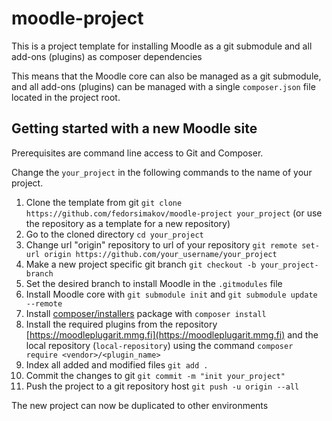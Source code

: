 # moodle-project
This is a project template for installing Moodle as a git submodule and all add-ons (plugins) as composer dependencies

This means that the Moodle core can also be managed as a git submodule, and all add-ons (plugins) can be managed with a single `composer.json` file located in the project root.

## Getting started with a new Moodle site
Prerequisites are command line access to Git and Composer.

Change the `your_project` in the following commands to the name of your project.
1. Clone the template from git `git clone https://github.com/fedorsimakov/moodle-project your_project` (or use the repository as a template for a new repository)
2. Go to the cloned directory `cd your_project`
3. Change url "origin" repository to url of your repository `git remote set-url origin https://github.com/your_username/your_project`
4. Make a new project specific git branch `git checkout -b your_project-branch`
5. Set the desired branch to install Moodle in the `.gitmodules` file
6. Install Moodle core with `git submodule init` and `git submodule update --remote`
7. Install [composer/installers](https://packagist.org/packages/composer/installers) package with `composer install`
8. Install the required plugins from the repository [https://moodleplugarit.mmg.fi](https://moodleplugarit.mmg.fi) and the local repository (`local-repository`) using the command `composer require <vendor>/<plugin_name>`
9. Index all added and modified files `git add .`
10. Commit the changes to git `git commit -m "init your_project"`
11. Push the project to a git repository host `git push -u origin --all`

The new project can now be duplicated to other environments
